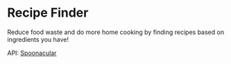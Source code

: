 # Recipe Finder

Reduce food waste and do more home cooking by finding recipes based on ingredients you have!

API: [Spoonacular](https://spoonacular.com/food-api/docs)